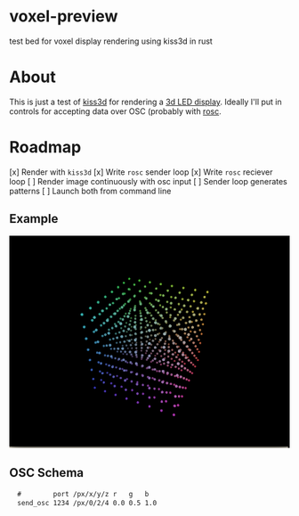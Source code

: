 # voxel-preview
test bed for voxel display rendering using kiss3d in rust

# About
This is just a test of [kiss3d](http://kiss3d.org/) for rendering a [3d LED
display](https://www.aliexpress.com/item/DIY-3D8-multicolor-mini-LED-light-display-Excellent-animation-3D-8-8x8x8-Electronic-Kits-Junior/32700909987.html). Ideally I'll put in controls for accepting data over OSC (probably with
[rosc](https://github.com/klingtnet/rosc).

# Roadmap
[x] Render with `kiss3d`
[x] Write `rosc` sender loop
[x] Write `rosc` reciever loop
[ ] Render image continuously with osc input
[ ] Sender loop generates patterns
[ ] Launch both from command  line

## Example
![render](render.png)

## OSC Schema
```
  #        port /px/x/y/z r   g   b
  send_osc 1234 /px/0/2/4 0.0 0.5 1.0
```

